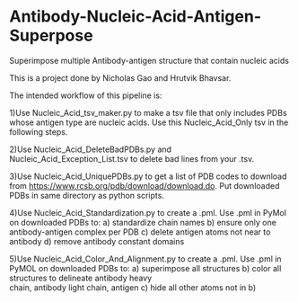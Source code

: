 # Antibody-Nucleic-Acid-Antigen-Superpose

Superimpose multiple Antibody-antigen structure that contain nucleic acids

This is a project done by Nicholas Gao and Hrutvik Bhavsar.

The intended workflow of this pipeline is:

   1)Use Nucleic_Acid_tsv_maker.py to make a tsv file that only includes PDBs whose antigen type are nucleic acids. Use this Nucleic_Acid_Only tsv in the following steps.
   
   2)Use Nucleic_Acid_DeleteBadPDBs.py and Nucleic_Acid_Exception_List.tsv to delete bad lines from your .tsv.
   
   3)Use Nucleic_Acid_UniquePDBs.py to get a list of PDB codes to download from https://www.rcsb.org/pdb/download/download.do. Put downloaded PDBs in same directory as python scripts.
   
   4)Use Nucleic_Acid_Standardization.py to create a .pml. Use .pml in PyMol on downloaded PDBs to: a) standardize chain names b) ensure only one antibody-antigen complex per PDB c) 
   delete antigen atoms not near to antibody d) remove antibody constant domains
   
   5)Use Nucleic_Acid_Color_And_Alignment.py to create a .pml. Use .pml in PyMOL on downloaded PDBs to: a) superimpose all structures b) color all structures to delineate antibody heavy  
   chain, antibody light chain, antigen c) hide all other atoms not in b)

